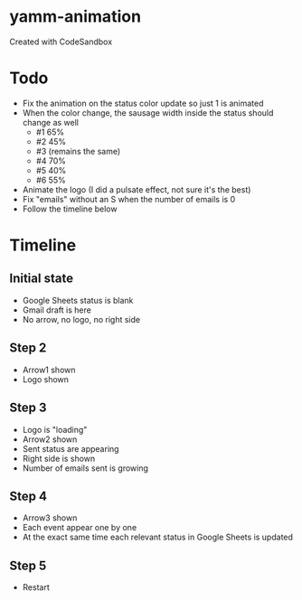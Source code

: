 # yamm-animation

Created with CodeSandbox

# Todo

- Fix the animation on the status color update so just 1 is animated
- When the color change, the sausage width inside the status should change as well
  - #1 65%
  - #2 45%
  - #3 (remains the same)
  - #4 70%
  - #5 40%
  - #6 55%
- Animate the logo (I did a pulsate effect, not sure it's the best)
- Fix "emails" without an S when the number of emails is 0
- Follow the timeline below

# Timeline

## Initial state

- Google Sheets status is blank
- Gmail draft is here
- No arrow, no logo, no right side

## Step 2

- Arrow1 shown
- Logo shown

## Step 3

- Logo is "loading"
- Arrow2 shown
- Sent status are appearing
- Right side is shown
- Number of emails sent is growing

## Step 4

- Arrow3 shown
- Each event appear one by one
- At the exact same time each relevant status in Google Sheets is updated

## Step 5

- Restart
